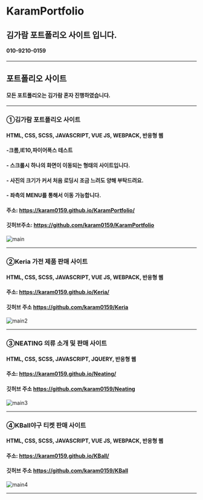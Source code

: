 # KaramPortfolio

## 김가람 포트폴리오 사이트 입니다.
#### 010-9210-0159

<hr/>

## 포트폴리오 사이트
#### 모든 포트폴리오는 김가람 혼자 진행하였습니다.
__________________________________________________________________________________________________

### ①김가람 포트폴리오 사이트
#### HTML, CSS, SCSS, JAVASCRIPT, VUE JS, WEBPACK, 반응형 웹
#### -크롬,IE10,파이어폭스 테스트
#### - 스크롤시 하나의 화면이 이동되는 형태의 사이트입니다. 
#### - 사진의 크기가 커서 처음 로딩시 조금 느려도 양해 부탁드려요.
#### - 좌측의 MENU를 통해서 이동 가능합니다.
#### 주소: https://karam0159.github.io/KaramPortfolio/
#### 깃허브주소: https://github.com/karam0159/KaramPortfolio

![main](https://user-images.githubusercontent.com/57895491/71556116-7c1d6f00-2a77-11ea-857c-2d23f99d0020.PNG)

__________________________________________________________________________________________________

### ②Keria 가전 제품 판매 사이트 
#### HTML, CSS, SCSS, JAVASCRIPT, VUE JS, WEBPACK, 반응형 웹
#### 주소: https://karam0159.github.io/Keria/   
#### 깃허브 주소 https://github.com/karam0159/Keria

![main2](https://user-images.githubusercontent.com/57895491/71556332-ab81ab00-2a7a-11ea-90dc-210112db3af6.PNG)

__________________________________________________________________________________________________

### ③NEATING 의류 소개 및 판매 사이트 
#### HTML, CSS, SCSS, JAVASCRIPT, JQUERY, 반응형 웹
#### 주소: https://karam0159.github.io/Neating/
#### 깃허브 주소 https://github.com/karam0159/Neating

![main3](https://user-images.githubusercontent.com/57895491/71556334-b76d6d00-2a7a-11ea-953a-7cbaf4b7730d.PNG)

__________________________________________________________________________________________________

### ④KBall야구 티켓 판매 사이트
#### HTML, CSS, SCSS, JAVASCRIPT, VUE JS, WEBPACK, 반응형 웹
#### 주소: https://karam0159.github.io/KBall/
#### 깃허브 주소 https://github.com/karam0159/KBall

![main4](https://user-images.githubusercontent.com/57895491/71556336-c2280200-2a7a-11ea-9c4a-06d5dab246ba.PNG)

__________________________________________________________________________________________________
